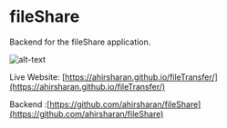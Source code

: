 # fileShare

Backend for the fileShare application.

![alt-text](https://i.ibb.co/rwfLcvK/up1.jpg) 

Live Website: [https://ahirsharan.github.io/fileTransfer/](https://ahirsharan.github.io/fileTransfer/)

Backend :[https://github.com/ahirsharan/fileShare](https://github.com/ahirsharan/fileShare)

